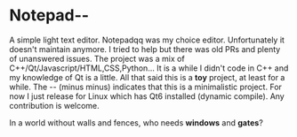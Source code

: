 # Notepad--
A simple light text editor.
Notepadqq was my choice editor. Unfortunately it doesn't maintain anymore. I tried to help but there was old PRs and plenty of unanswered issues. The project was a mix of C++/Qt/Javascript/HTML,CSS,Python...
It is a while I didn't code in C++ and my knowledge of Qt is a little. All that said this is a **toy** project, at least for a while. The -- (minus minus) indicates that this is a minimalistic project. For now I just release for Linux which has Qt6 installed (dynamic compile).
Any contribution is welcome.

In a world without walls and fences, who needs **windows** and **gates**?
